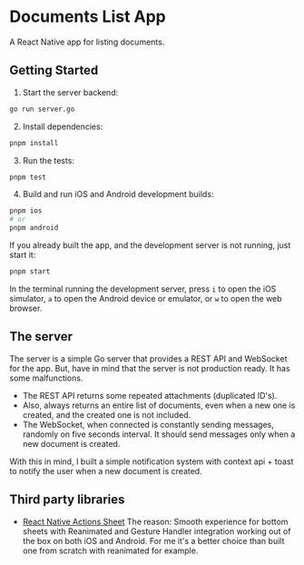 # Documents List App

A React Native app for listing documents.

## Getting Started

1. Start the server backend:
```sh
go run server.go
```

2. Install dependencies:

```sh
pnpm install
```

3. Run the tests:

```sh
pnpm test
```

4. Build and run iOS and Android development builds:

```sh
pnpm ios
# or
pnpm android
```

If you already built the app, and the development server is not running, just start it:

```sh
pnpm start
```
In the terminal running the development server, press `i` to open the iOS simulator, `a` to open the Android device or emulator, or `w` to open the web browser.

## The server

The server is a simple Go server that provides a REST API and WebSocket for the app.
But, have in mind that the server is not production ready. It has some malfunctions.

 - The REST API returns some repeated attachments (duplicated ID's).
 - Also, always returns an entire list of documents, even when a new one is created, and the created one is not included.
 - The WebSocket, when connected is constantly sending messages, randomly on five seconds interval. It should send messages only when a new document is created.

 With this in mind, I built a simple notification system with context api + toast to notify the user when a new document is created.


## Third party libraries

- [React Native Actions Sheet](https://github.com/ammarahm-ed/react-native-actions-sheet)
The reason: Smooth experience for bottom sheets with Reanimated and Gesture Handler integration working out of the box on both iOS and Android. For me it's a better choice than built one from scratch with reanimated for example.


